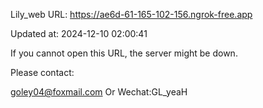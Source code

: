 Lily_web URL: https://ae6d-61-165-102-156.ngrok-free.app

Updated at: 2024-12-10 02:00:41

If you cannot open this URL, the server might be down.

Please contact: 

goley04@foxmail.com Or Wechat:GL_yeaH